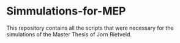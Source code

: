 # Simmulations-for-MEP
This repository contains all the scripts that were necessary for the simulations of the Master Thesis of Jorn Rietveld.
